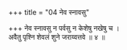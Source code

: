 +++
title = "04 नेव स्नावसु"

+++
नेव स्नावसु न पर्वसु न केशेषु नखेषु च ।  
अवैतु पृश्नि शेवलं शुने जराय्वत्तवे ॥ ४ ॥
